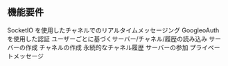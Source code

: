 ## 機能要件

SocketIO を使用したチャネルでのリアルタイムメッセージング
GoogleoAuth を使用した認証
ユーザーごとに基づくサーバー/チャネル/履歴の読み込み
サーバーの作成
チャネルの作成
永続的なチャネル履歴
サーバーの参加
プライベートメッセージ
